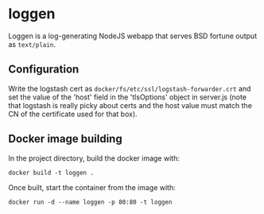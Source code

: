 # loggen

Loggen is a log-generating NodeJS webapp that serves BSD fortune output as `text/plain`.

## Configuration

Write the logstash cert as `docker/fs/etc/ssl/logstash-forwarder.crt` and set the value of the 'host' field in the 'tlsOptions' object in server.js (note that logstash is really picky about certs and the host value must match the CN of the certificate used for that box).

## Docker image building

In the project directory, build the docker image with:

    docker build -t loggen .

Once built, start the container from the image with:

    docker run -d --name loggen -p 80:80 -t loggen
